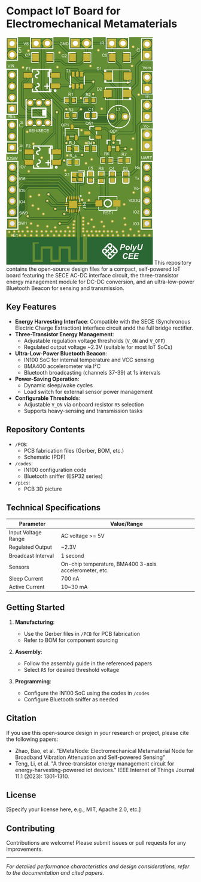 # Compact IoT Board for Electromechanical Metamaterials

![IoT Board](pics/PCB1.png) 
This repository contains the open-source design files for a compact, self-powered IoT board featuring the SECE AC-DC interface circuit, the three-transistor energy management module for DC-DC conversion, and an ultra-low-power Bluetooth Beacon for sensing and transmission.

## Key Features

- **Energy Harvesting Interface**: Compatible with the SECE (Synchronous Electric Charge Extraction) interface circuit andd the full bridge rectifier.
- **Three-Transistor Energy Management**: 
  - Adjustable regulation voltage thresholds (`V_ON` and `V_OFF`)
  - Regulated output voltage ~2.3V (suitable for most IoT SoCs)
- **Ultra-Low-Power Bluetooth Beacon**:
  - IN100 SoC for internal temperature and VCC sensing
  - BMA400 accelerometer via I²C
  - Bluetooth broadcasting (channels 37-39) at 1s intervals
- **Power-Saving Operation**:
  - Dynamic sleep/wake cycles
  - Load switch for external sensor power management
- **Configurable Thresholds**:
  - Adjustable `V_ON` via onboard resistor `R5` selection
  - Supports heavy-sensing and transmission tasks

## Repository Contents

- `/PCB`:
  - PCB fabrication files (Gerber, BOM, etc.)
  - Schematic (PDF)
- `/codes`:
  - IN100 configuration code
  - Bluetooth sniffer (ESP32 series)
- `/pics`:
  - PCB 3D picture

## Technical Specifications

| Parameter          | Value/Range       |
|--------------------|-------------------|
| Input Voltage Range| AC voltage >= 5V |
| Regulated Output   | ~2.3V             |
| Broadcast Interval | 1 second          |
| Sensors            | On-chip temperature, BMA400 3-axis accelerometer, etc. |
| Sleep Current      | 700 nA        |
| Active Current     | 10~30 mA        |

## Getting Started

1. **Manufacturing**:
   - Use the Gerber files in `/PCB` for PCB fabrication
   - Refer to BOM for component sourcing

2. **Assembly**:
   - Follow the assembly guide in the referenced papers
   - Select `R5` for desired threshold voltage

3. **Programming**:
   - Configure the IN100 SoC using the codes in `/codes`
   - Configure Bluetooth sniffer as needed

## Citation
If you use this open-source design in your research or project, please cite the following papers: 
- Zhao, Bao, et al. "EMetaNode: Electromechanical Metamaterial Node for Broadband Vibration Attenuation and Self-powered Sensing"
- Teng, Li, et al. "A three-transistor energy management circuit for energy-harvesting-powered iot devices." IEEE Internet of Things Journal 11.1 (2023): 1301-1310.

## License

[Specify your license here, e.g., MIT, Apache 2.0, etc.]

## Contributing

Contributions are welcome! Please submit issues or pull requests for any improvements.

---

*For detailed performance characteristics and design considerations, refer to the documentation and cited papers.*
